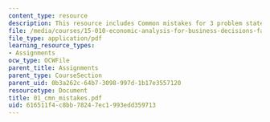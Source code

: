 ```yaml
---
content_type: resource
description: This resource includes Common mistakes for 3 problem statements.
file: /media/courses/15-010-economic-analysis-for-business-decisions-fall-2004/616511f4c8bb78247ec1993edd359713_01_cmn_mistakes.pdf
file_type: application/pdf
learning_resource_types:
- Assignments
ocw_type: OCWFile
parent_title: Assignments
parent_type: CourseSection
parent_uid: 0b3a262c-64b7-3098-997d-1b17e3557120
resourcetype: Document
title: 01_cmn_mistakes.pdf
uid: 616511f4-c8bb-7824-7ec1-993edd359713
---
```


